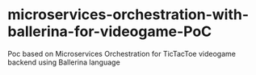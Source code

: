 # microservices-orchestration-with-ballerina-for-videogame-PoC
Poc based on Microservices Orchestration for TicTacToe videogame backend using Ballerina language
